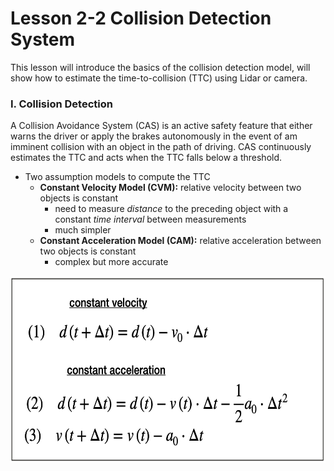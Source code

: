 # Lesson 2-2 Collision Detection System

This lesson will introduce the basics of the collision detection model, will show how to estimate the time-to-collision (TTC) using Lidar or camera.



### I. Collision Detection

A Collision Avoidance System (CAS) is an active safety feature that either warns the driver or apply the brakes autonomously in the event of am imminent collision with an object in the path of driving. CAS continuously estimates the TTC and acts when the TTC falls below a threshold.

- Two assumption models to compute the TTC
    * **Constant Velocity Model (CVM):** relative velocity between two objects is constant
        + need to measure *distance* to the preceding object with a constant *time interval* between measurements
        + much simpler
    * **Constant Acceleration Model (CAM):** relative acceleration between two objects is constant
        + complex but more accurate

<img src="media/ttc-estimation-models.png" width="600" height="300" />